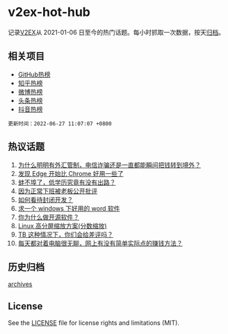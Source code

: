 # v2ex-hot-hub

 记录[V2EX](https://www.v2ex.com/)从 2021-01-06 日至今的热门话题。每小时抓取一次数据，按天[归档](archives)。
 
 ## 相关项目

- [GitHub热榜](https://github.com/lonnyzhang423/github-hot-hub)
- [知乎热榜](https://github.com/lonnyzhang423/zhihu-hot-hub)
- [微博热榜](https://github.com/lonnyzhang423/weibo-hot-hub)
- [头条热榜](https://github.com/lonnyzhang423/toutiao-hot-hub)
- [抖音热榜](https://github.com/lonnyzhang423/douyin-hot-hub)


 `更新时间：2022-06-27 11:07:07 +0800`

## 热议话题

1. [为什么明明有外汇管制，电信诈骗还是一直都能瞬间把钱转到境外？](https://www.v2ex.com/t/862327)
1. [发现 Edge 开始比 Chrome 好用一些了](https://www.v2ex.com/t/862303)
1. [蚌不埠了，低学历究竟有没有出路？](https://www.v2ex.com/t/862276)
1. [因为正常下班被老板公开批评](https://www.v2ex.com/t/862395)
1. [如何看待封闭开发？](https://www.v2ex.com/t/862330)
1. [求一个 windows 下好用的 word 软件](https://www.v2ex.com/t/862289)
1. [你为什么做开源软件？](https://www.v2ex.com/t/862278)
1. [Linux 高分屏缩放方案(分数缩放)](https://www.v2ex.com/t/862295)
1. [TB 这种情况下，你们会给差评吗？](https://www.v2ex.com/t/862258)
1. [每天都对着电脑很无聊，网上有没有简单实际点的赚钱方法？](https://www.v2ex.com/t/862324)

## 历史归档

[archives](archives)

## License

See the [LICENSE](LICENSE) file for license rights and limitations (MIT).
